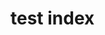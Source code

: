 <!--
.. title: index
.. slug: index
.. date: 2018-09-11 16:22:50 UTC-04:00
.. tags: 
.. category: 
.. link: 
.. description: 
.. type: text
-->
<h1>test index</h1>
